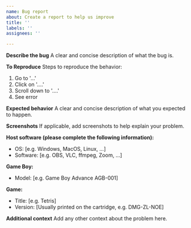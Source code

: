 ```yaml
---
name: Bug report
about: Create a report to help us improve
title: ''
labels: ''
assignees: ''

---
```


**Describe the bug**
A clear and concise description of what the bug is.

**To Reproduce**
Steps to reproduce the behavior:
1. Go to '...'
2. Click on '....'
3. Scroll down to '....'
4. See error

**Expected behavior**
A clear and concise description of what you expected to happen.

**Screenshots**
If applicable, add screenshots to help explain your problem.

**Host software (please complete the following information):**
 - OS: [e.g. Windows, MacOS, Linux, ...]
 - Software: [e.g. OBS, VLC, ffmpeg, Zoom, ...]

**Game Boy:**
- Model: [e.g. Game Boy Advance AGB-001]

**Game:**
- Title: [e.g. Tetris]
- Version: [Usually printed on the cartridge, e.g. DMG-ZL-NOE]

**Additional context**
Add any other context about the problem here.
